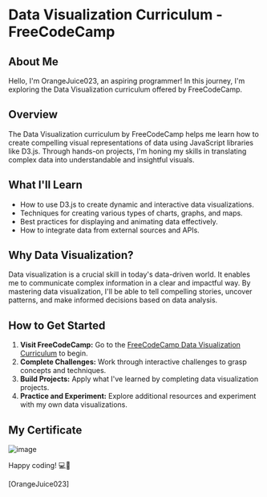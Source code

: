 # Data Visualization Curriculum - FreeCodeCamp

## About Me

Hello, I'm OrangeJuice023, an aspiring programmer! In this journey, I'm exploring the Data Visualization curriculum offered by FreeCodeCamp.

## Overview

The Data Visualization curriculum by FreeCodeCamp helps me learn how to create compelling visual representations of data using JavaScript libraries like D3.js. Through hands-on projects, I'm honing my skills in translating complex data into understandable and insightful visuals.

## What I'll Learn

- How to use D3.js to create dynamic and interactive data visualizations.
- Techniques for creating various types of charts, graphs, and maps.
- Best practices for displaying and animating data effectively.
- How to integrate data from external sources and APIs.

## Why Data Visualization?

Data visualization is a crucial skill in today's data-driven world. It enables me to communicate complex information in a clear and impactful way. By mastering data visualization, I'll be able to tell compelling stories, uncover patterns, and make informed decisions based on data analysis.

## How to Get Started

1. **Visit FreeCodeCamp:** Go to the [FreeCodeCamp Data Visualization Curriculum](https://www.freecodecamp.org/learn/data-visualization/) to begin.
2. **Complete Challenges:** Work through interactive challenges to grasp concepts and techniques.
3. **Build Projects:** Apply what I've learned by completing data visualization projects.
4. **Practice and Experiment:** Explore additional resources and experiment with my own data visualizations.

## My Certificate

![image](https://github.com/OrangeJuice023/freeCodeCampJourney/assets/87125976/41dd7dc0-d526-4ff6-b7bb-a5a75100be00)

Happy coding! 💻🚀

\[OrangeJuice023\]
